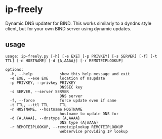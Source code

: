 ip-freely
=========

Dynamic DNS updater for BIND. This works similarly to a dyndns style client, but for your own BIND server using dynamic updates.

usage
-----

    usage: ip-freely.py [-h] [-e EXE] [-p PRIVKEY] [-s SERVER] [-f] [-t TTL] [-n HOSTNAME] [-d {A,AAAA}] [-r REMOTEIPLOOKUP]
    
    options:
      -h, --help            show this help message and exit
      -e EXE, --exe EXE     location of nsupdate
      -p PRIVKEY, --privkey PRIVKEY
                            DNSSEC key
      -s SERVER, --server SERVER
                            DNS server
      -f, --force           force update even if same
      -t TTL, --ttl TTL     TTL
      -n HOSTNAME, --hostname HOSTNAME
                            hostname to update DNS for
      -d {A,AAAA}, --dnstype {A,AAAA}
                            DNS type (A|AAAA)
      -r REMOTEIPLOOKUP, --remoteiplookup REMOTEIPLOOKUP
                            webservice providing IP lookup
